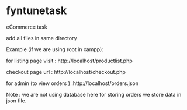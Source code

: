 # fyntunetask
eCommerce task

add all files in same directory

Example (if we are using root in xampp):

for listing page visit : http://localhost/productlist.php

checkout page url : http://localhost/checkout.php

for admin (to view orders ) :http://localhost/orders.json

Note : we are not using database here for storing orders we store data in json file.

